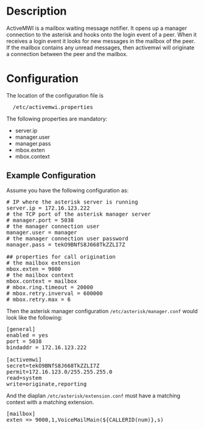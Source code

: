 # Description

ActiveMWI is a mailbox waiting message notifier. It opens up a manager connection to the asterisk
and hooks onto the login event of a peer. When it receives a login event it looks for new
messages in the mailbox of the peer. If the mailbox contains any unread messages, 
then activemwi will originate a connection between the peer and the mailbox.

# Configuration

The location of the configuration file is
<pre>
  /etc/activemwi.properties
</pre>

The following properties are mandatory:

- server.ip
- manager.user
- manager.pass
- mbox.exten
- mbox.context

## Example Configuration

Assume you have the following configuration as:

<pre>
# IP where the asterisk server is running
server.ip = 172.16.123.222
# the TCP port of the asterisk manager server
# manager.port = 5038
# the manager connection user
manager.user = manager
# the manager connection user password
manager.pass = tekO9BNfS8J668TkZZLI7Z
 
## properties for call origination 
# the mailbox extension
mbox.exten = 9000
# the mailbox context
mbox.context = mailbox
# mbox.ring.timeout = 20000
# mbox.retry.inverval = 600000
# mbox.retry.max = 6
</pre>

Then the asterisk manager configuration `/etc/asterisk/manager.conf` would
look like the following:

<pre>
[general]
enabled = yes
port = 5038
bindaddr = 172.16.123.222

[activemwi]
secret=tekO9BNfS8J668TkZZLI7Z
permit=172.16.123.0/255.255.255.0
read=system
write=originate,reporting
</pre>

And the diaplan `/etc/asterisk/extension.conf` must have a matching context
with a matching extension. 

<pre>
[mailbox]
exten => 9000,1,VoiceMailMain(${CALLERID(num)},s)
</pre>

